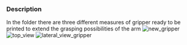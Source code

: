 ### Description ###
In the folder there are three different measures of gripper ready to be printed to extend the grasping possibilities of the arm
![new_gripper](https://user-images.githubusercontent.com/94801013/200062283-0f47aae6-658d-4c79-bcb7-360d25d8608e.png)
![top_view](https://user-images.githubusercontent.com/94801013/200062291-a34543cb-c93b-438e-934d-f1a543183989.png)
![lateral_view_gripper](https://user-images.githubusercontent.com/94801013/200062297-6bb1ded0-14d4-4828-b864-cca510f728e9.png)
